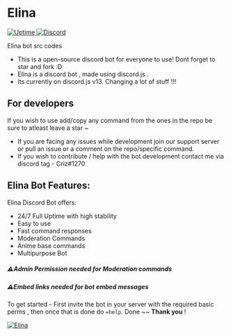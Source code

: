 <p align="center">
            <h1>Elina</h1> </center>
<a href="https://top.gg/bot/842397001954230303">
<img src="https://img.shields.io/uptimerobot/ratio/m790268525-a6294aaefe1fcd18b726574e?style=flat-square"
            alt="Uptime">
</a>            
            
<a href="https://discord.gg/Ecy6WpEZsD">
<img alt="Discord" src="https://img.shields.io/discord/782646778347388959?label=Discord">
</a>     
</p>

Elina bot src codes

- This is a open-source discord bot for everyone to use! Dont forget to star and fork :D
- Elina is a discord bot , made using discord.js . 
- Its currently on discord.js v13. Changing a lot of stuff !!!

## For developers

If you wish to use add/copy any command from the ones in the repo be sure to atleast leave a star ~
- If you are facing any issues while development join our support server or pull an issue or a comment on the repo/specific command.
- If you wish to contribute / help with the bot development contact me via discord tag - Criz#1270

## Elina Bot Features:

Elina Discord Bot offers:

- 24/7 Full Uptime with high stability
- Easy to use
- Fast command responses
- Moderation Commands
- Anime base commands
- Multipurpose Bot

##### ⚠Admin Permission needed for Moderation commands

##### ⚠Embed links needed for bot embed messages

To get started - First invite the bot in your server with the required basic perms , then once that is done do `=help`. Done ~~
**Thank you** !

[![Elina](https://images-ext-1.discordapp.net/external/cwWJ910yqrjJyBCDl80ND0lLH3vlxIqAvBbbKLq_04A/%3Fwidth%3D1200%26height%3D393/https/media.discordapp.net/attachments/862619247897477121/862925351851130900/image0.jpg)](https://crizmo.github.io/elina/)
